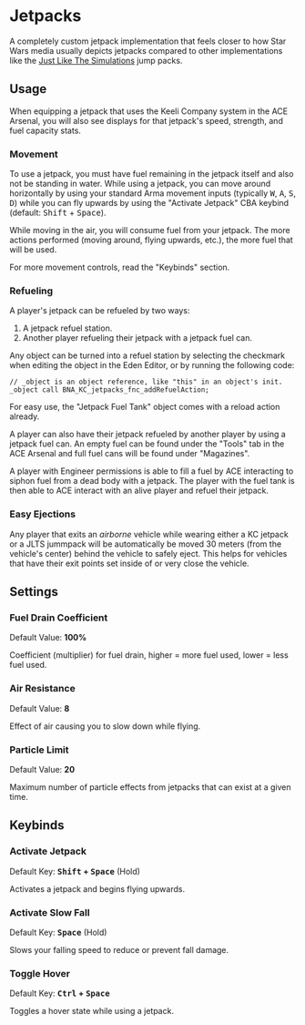 # Jetpacks
A completely custom jetpack implementation that feels closer to how Star Wars media usually depicts jetpacks compared to other implementations like the [Just Like The Simulations](https://steamcommunity.com/sharedfiles/filedetails/?id=1940589429) jump packs.

## Usage
When equipping a jetpack that uses the Keeli Company system in the ACE Arsenal, you will also see displays for that jetpack's speed, strength, and fuel capacity stats.

### Movement
To use a jetpack, you must have fuel remaining in the jetpack itself and also not be standing in water. While using a jetpack, you can move around horizontally by using your standard Arma movement inputs (typically <kbd>W</kbd>, <kbd>A</kbd>, <kbd>S</kbd>, <kbd>D</kbd>) while you can fly upwards by using the "Activate Jetpack" CBA keybind (default: <kbd>Shift</kbd> + <kbd>Space</kbd>).

While moving in the air, you will consume fuel from your jetpack. The more actions performed (moving around, flying upwards, etc.), the more fuel that will be used.

For more movement controls, read the "Keybinds" section.

### Refueling
A player's jetpack can be refueled by two ways:
1. A jetpack refuel station.
2. Another player refueling their jetpack with a jetpack fuel can.

Any object can be turned into a refuel station by selecting the checkmark when editing the object in the Eden Editor, or by running the following code:
```sqf
// _object is an object reference, like "this" in an object's init.
_object call BNA_KC_jetpacks_fnc_addRefuelAction;
```
For easy use, the "Jetpack Fuel Tank" object comes with a reload action already.

A player can also have their jetpack refueled by another player by using a jetpack fuel can. An empty fuel can be found under the "Tools" tab in the ACE Arsenal and full fuel cans will be found under "Magazines".

A player with Engineer permissions is able to fill a fuel by ACE interacting to siphon fuel from a dead body with a jetpack. The player with the fuel tank is then able to ACE interact with an alive player and refuel their jetpack.

### Easy Ejections
Any player that exits an *airborne* vehicle while wearing either a KC jetpack or a JLTS jummpack will be automatically be moved 30 meters (from the vehicle's center) behind the vehicle to safely eject. This helps for vehicles that have their exit points set inside of or very close the vehicle.

## Settings
### Fuel Drain Coefficient
Default Value: **100%**

Coefficient (multiplier) for fuel drain, higher = more fuel used, lower = less fuel used.

### Air Resistance
Default Value: **8**

Effect of air causing you to slow down while flying.

### Particle Limit
Default Value: **20**

Maximum number of particle effects from jetpacks that can exist at a given time.

## Keybinds
### Activate Jetpack
Default Key: **<kbd>Shift</kbd> + <kbd>Space</kbd>** (Hold)

Activates a jetpack and begins flying upwards.

### Activate Slow Fall
Default Key: **<kbd>Space</kbd>** (Hold)

Slows your falling speed to reduce or prevent fall damage.

### Toggle Hover
Default Key: **<kbd>Ctrl</kbd> + <kbd>Space</kbd>**

Toggles a hover state while using a jetpack.